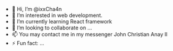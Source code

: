 - 👋 Hi, I’m @ixxCha4n
- 👀 I’m interested in web development.
- 🌱 I’m currently learning React framework
- 💞️ I’m looking to collaborate on ...
- 📫 You may contact me in my messenger John Christian Anay II
- ⚡ Fun fact: ...

<!---
ixxCha4n/ixxCha4n is a ✨ special ✨ repository because its `README.md` (this file) appears on your GitHub profile.
You can click the Preview link to take a look at your changes.
--->
